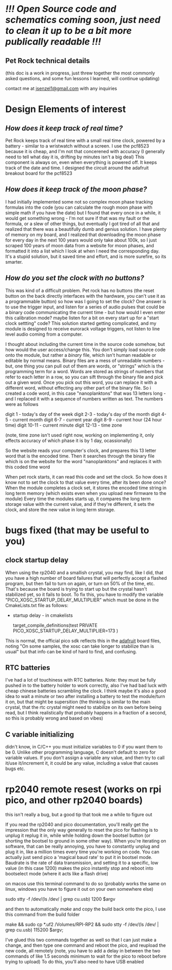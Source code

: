 # *!!! Open Source code and schematics coming soon, just need to clean it up to be a bit more publically readable !!!*

## Pet Rock technical details 
(this doc is a work in progress, just threw together the most commonly asked questions, and some fun lessons I learned, will continue updating)

contact me at jsenzel1@gmail.com with any inquiries 

# Design Elements of interest 

## *How does it keep track of real time?* 

Pet Rock keeps track of real time with a small real time clock, powered by a battery - similar to a wristwatch without a screen. I use the pcf8523 because it is cheap, and I'm not that concerened with accuracy (I generally need to tell what day it is, drifting by minutes isn't a big deal) This component is always on, even when everything is powered off. It keeps track of the date and time. I designed the circuit around the adafruit breakout board for the pcf8523 

## *How does it keep track of the moon phase?* 

I had initially implemented some not so complex moon phase tracking formulas into the code (you can calculate the rough moon phase with simple math if you have the date) but I found that every once in a while, it would get something wrong - I'm not sure if that was my fault or the formula, or a slew of other things, but eventually I got tired of all that and realized that there was a beautifully dumb and genius solution. I have plenty of memory on my board, and I realized that downloading the moon phase for every day in the next 100 years would only take about 100k, so I just scraped 100 years of moon data from a website for moon phases, and formatted it into a list which I look at when I need the corresponding day. It's a stupid solution, but it saved time and effort, and is more surefire, so its smarter. 

## *How do you set the clock with no buttons?* 

This was kind of a difficult problem. Pet rock has no buttons (the reset button on the back directly interfaces with the hardware, you can't use it as a programmable button) so how was I going to set the clock? One answer is to use the trigger input, and listen for a series of audio pulses that could be a binary code communicating the current time - but how would I even enter this calibration mode? maybe listen for a bit on every start up for a "start clock settting" code? This solution started getting complicated, and my module is designed to receive eurorack voltage triggers, not listen to line level audio coming from a computer.

I thought about including the current time in the source code somehow, but how would the user access/change this. You don't simply load source code onto the module, but rather a *binary* file, which isn't human readable or editable by normal means. Binary files are a mess of unreadable numbers - but, one thing you can pull out of them are words, or "strings" which is the programming term for a word. Words are stored as strings of numbers that refer to each letter in a row, so you can sift through the binary file and pick out a given word. Once you pick out this word, you can replace it with a different word, without effecting any other part of the binary file. So i created a code word, in this case "nanoplanktons" that was 13 letters long - and I replaced it with a sequence of numbers written as text. The numbers were as follows

digit 1   - today's day of the week
digit 2-3 - today's day of the month
digit 4-5 - current month 
digit 6-7 - current year
digit 8-9 - current hour (24 hour time)
digit 10-11 - current minute
digit 12-13 - time zone

(note, time zone isn't used right now, working on implementing it, only effects accuracy of which phase it is by 1 day, ocassionally) 

So the website reads your computer's clock, and prepares this 13 letter word that is the encoded time. Then it searches through the binary file which is on the website for the word "nanoplanktons" and replaces it with this coded time word

When pet rock starts, it can read this code and set the clock. So how does it know not to set the clock to that value every time, after its been done once? When the module completes a clock set, it stores the encoded time string in long term memory (which exists even when you upload new firmware to the module) Every time the modules starts up, it compares the long term storage value with the current value, and if they're different, it sets the clock, and store the new value in long term storage. 

# bugs fixed (that may be useful to you)

## clock startup delay

When using the rp2040 and a smallish crystal, you may find, like I did, that you have a high number of board failures that will perfectly accept a flashed program, but then fail to turn on again, or turn on 50% of the time, etc. That's because the board is trying to start up but the crystal hasn't stabilized yet, so it fails to boot. To fix this, you have to modify the variable "PICO_XOSC_STARTUP_DELAY_MULTIPLIER" which must be done in the CmakeLists.txt file as follows:

- startup delay - in cmakelists

     target_compile_definitions(test PRIVATE
    PICO_XOSC_STARTUP_DELAY_MULTIPLIER=173
    )

This is normal, the official pico sdk reflects this in the [adafruit](https://github.com/raspberrypi/pico-sdk/blob/master/src/boards/include/boards/adafruit_feather_rp2040.h) board files, noting "On some samples, the xosc can take longer to stabilize than is usual" but that info can be kind of hard to find, and confusing. 

## RTC batteries

I've had a lot of touchiness with RTC batteries. Note: they must be fully pushed in to the battery holder to work correctly, also I've had bad luck with cheap chinese batteries scrambling the clock. I think maybe it's also a good idea to wait a minute or two after installing a battery to test the module/turn it on, but that might be supersition (the thinking is similar to the main crystal, that the rtc crystal might need to stabilize on its own before being read, but I think realistically that probably happens in a fraction of a second, so this is probably wrong and based on vibes)

## C variable initializing

didn't know, in C/C++ you must initialize variables to 0 if you want them to be 0. Unlike other programming language, C doesn't default to zero for variable values. If you don't assign a variable any value, and then try to call it/use it/increment it, it could be any value, including a value that causes bugs etc.  

# rp2040 remote resest (works on rpi pico, and other rp2040 boards)

this isn't really a bug, but a good tip that took me a while to figure out

If you read the rp2040 and pico documentation, you'll really get the impression that the only way generally to reset the pico for flashing is to unplug it replug it in, while while holding down the bootsel button (or shorting the bootsel to ground in some other way). When you're iterating on software, that can be really annoying, you have to constantly unplug and plug it in, like a million times every time you're working on code. You can actually just send pico a 'magical baud rate' to put it in bootsel mode. Baudrate is the rate of data transmission, and setting it to a specific, low value (in this case 1200) makes the pico instantly stop and reboot into bootselect mode (where it acts like a flash drive)

on macos use this terminal command to do so (probably works the same on linux, windows you have to figure it out on your own somewhere else)

sudo stty -f /dev/(ls /dev/ | grep cu.usb) 1200 $argv


and then to automatically *make* and copy the build back onto the pico, I use this command from the build folder

make &&
sudo cp *.uf2 /Volumes/RPI-RP2 &&
sudo stty -f /dev/(ls /dev/ | grep cu.usb) 115200 $argv;

I've glued this two commands together as well so that I can just make a change, and then type one command and reboot the pico, and reupload the new code, all remotely (note, you have to add a delay in between the two commands of like 1.5 seconds minimum to wait for the pico to reboot before trying to upload) To do this, you'll also need to have USB enabled  
